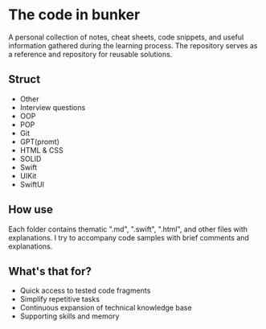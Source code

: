# The code in bunker 

A personal collection of notes, cheat sheets, code snippets, and useful information gathered during the learning process. The repository serves as a reference and repository for reusable solutions.

## Struct

- Other 
- Interview questions
- OOP
- POP 
- Git 
- GPT(promt)
- HTML & CSS 
- SOLID 
- Swift 
- UIKit 
- SwiftUI

## How use 

Each folder contains thematic ".md", ".swift", ".html", and other files with explanations. I try to accompany code samples with brief comments and explanations.

## What's that for?

- Quick access to tested code fragments
- Simplify repetitive tasks
- Continuous expansion of technical knowledge base
- Supporting skills and memory
